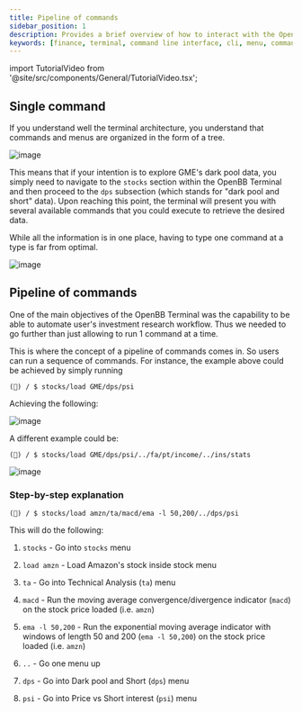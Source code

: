 ```yaml
---
title: Pipeline of commands
sidebar_position: 1
description: Provides a brief overview of how to interact with the OpenBB Terminal
keywords: [finance, terminal, command line interface, cli, menu, commands]
---
```


import TutorialVideo from '@site/src/components/General/TutorialVideo.tsx';

<TutorialVideo
    youtubeLink="https://www.youtube.com/embed/j0yZ9BMKulk?si=_CuDhd19pUs_mFDs"
    videoLegend="Short video on pipeline of commands"
/>

## Single command

If you understand well the terminal architecture, you understand that commands and menus are organized in the form of a tree. 

![image](https://github.com/OpenBB-finance/OpenBBTerminal/assets/25267873/a5f10833-9693-4b39-9491-b431919db828)

This means that if your intention is to explore GME's dark pool data, you simply need to navigate to the `stocks` section within the OpenBB Terminal and then proceed to the `dps` subsection (which stands for "dark pool and short" data). Upon reaching this point, the terminal will present you with several available commands that you could execute to retrieve the desired data.

While all the information is in one place, having to type one command at a type is far from optimal. 

![image](https://github.com/OpenBB-finance/OpenBBTerminal/assets/25267873/41737800-7c60-48ad-a43d-814016d81762)

## Pipeline of commands

One of the main objectives of the OpenBB Terminal was the capability to be able to automate user's investment research workflow. Thus we needed to go further than just allowing to run 1 command at a time.

This is where the concept of a pipeline of commands comes in. So users can run a sequence of commands. For instance, the example above could be achieved by simply running

```console
(🦋) / $ stocks/load GME/dps/psi
```

Achieving the following:

![image](https://github.com/OpenBB-finance/OpenBBTerminal/assets/25267873/c21c5452-5a67-4384-851c-d2801b60f8cd)

A different example could be:

```console
(🦋) / $ stocks/load GME/dps/psi/../fa/pt/income/../ins/stats
```

![image](https://github.com/OpenBB-finance/OpenBBTerminal/assets/25267873/61db4010-bdc2-4851-9e47-79fb4425b816)

### Step-by-step explanation

```console
(🦋) / $ stocks/load amzn/ta/macd/ema -l 50,200/../dps/psi
```

This will do the following:

1. `stocks` - Go into `stocks` menu

2. `load amzn` - Load Amazon's stock inside stock menu

3. `ta` - Go into Technical Analysis (`ta`) menu

4. `macd` - Run the moving average convergence/divergence indicator (`macd`) on the stock price loaded (i.e. `amzn`)

5. `ema -l 50,200` - Run the exponential moving average indicator with windows of length 50 and 200 (`ema -l 50,200`) on the stock price loaded (i.e. `amzn`)

6. `..` - Go one menu up

7. `dps` - Go into Dark pool and Short (`dps`) menu

8. `psi` - Go into Price vs Short interest (`psi`) menu


